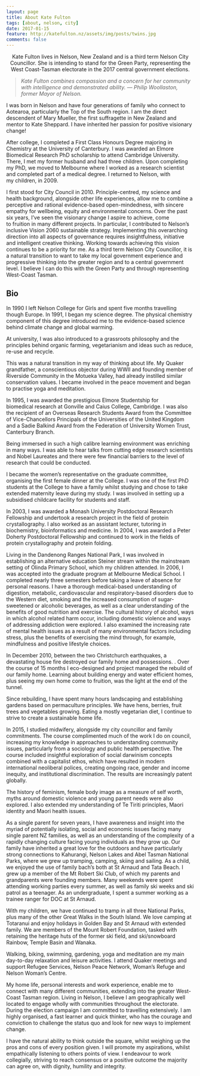```yaml
---
layout: page
title: About Kate Fulton
tags: [about, nelson, city]
date: 2017-01-15
feature: http://katefulton.nz/assets/img/posts/twins.jpg
comments: false
---
```


<center>Kate Fulton lives in Nelson, New Zealand and is a third term Nelson City Councillor. She is intending to stand for the Green Party, representing the West Coast-Tasman electorate in the 2017 central government elections.</center>

> *Kate Fulton combines compassion and a concern for her community with intelligence and demonstrated ability. — Philip Woollaston, former Mayor of Nelson.*

I was born in Nelson and have four generations of family who connect to Aotearoa, particularly the Top of the South region. I am the direct descendent of Mary Mueller, the first suffragette in New Zealand and mentor to Kate Sheppard. I have inherited her passion for positive visionary change!

After college, I completed a First Class Honours Degree majoring in Chemistry at the University of Canterbury. I was awarded an Elmore Biomedical Research PhD scholarship to attend Cambridge University. There, I met my former husband and had three children. Upon completing my PhD, we moved to Melbourne where I worked as a research scientist and completed part of a medical degree. I returned to Nelson, with my children, in 2009.

I first stood for City Council in 2010. Principle-centred, my science and health background, alongside other life experiences, allow me to combine a perceptive and rational evidence-based open-mindedness, with sincere empathy for wellbeing, equity and environmental concerns.
Over the past six years, I’ve seen the visionary change I aspire to achieve, come to fruition in many different projects. In particular, I contributed to Nelson’s inclusive Vision 2060 sustainable strategy. Implementing this overarching direction into all aspects of governance requires insightfulness, initiative and intelligent creative thinking.
Working towards achieving this vision continues to be a priority for me. As a third term Nelson City Councillor, it is a natural transition to want to take my local government experience and progressive thinking into the greater region and to a central government level. I believe I can do this with the Green Party and through representing West-Coast Tasman.

## Bio

In 1990 I left Nelson College for Girls and spent five months travelling though Europe. In 1991, I began my science degree. The physical chemistry component of this degree introduced me to the evidence-based science behind climate change and global warming.

At university, I was also introduced to a grassroots philosophy and the principles behind organic farming, vegetarianism and ideas such as reduce, re-use and recycle.

This was a natural transition in my way of thinking about life. My Quaker grandfather, a conscientious objector during WWII and founding member of Riverside Community in the Motueka Valley, had already instilled similar conservation values. I became involved in the peace movement and began to practise yoga and meditation.

In 1995, I was awarded the prestigious Elmore Studentship for biomedical research at Gonville and Caius College, Cambridge. I was also the recipient of an Overseas Research Students Award from the Committee of Vice-Chancellors Principals of the Universities of the United Kingdom and a Sadie Balkind Award from the Federation of University Women Trust, Canterbury Branch.

Being immersed in such a high calibre learning environment was enriching in many ways. I was able to hear talks from cutting edge research scientists and Nobel Laureates and there were few financial barriers to the level of research that could be conducted.

I became the women’s representative on the graduate committee, organising the first female dinner at the College. I was one of the first PhD students at the College to have a family whilst studying and chose to take extended maternity leave during my study. I was involved in setting up a subsidised childcare facility for students and staff.

In 2003, I was awarded a Monash University Postdoctoral Research Fellowship and undertook a research project in the field of protein crystallography. I also worked as an assistant lecturer, tutoring in biochemistry, bioinformatics and medicine. In 2004, I was awarded a Peter Doherty Postdoctoral Fellowship and continued to work in the fields of protein crystallography and protein folding.

Living in the Dandenong Ranges National Park, I was involved in establishing an alternative education Steiner stream within the mainstream setting of Olinda Primary School, which my children attended.
In 2006, I was accepted into the graduate program at Melbourne Medical School. I completed nearly three semesters before taking a leave of absence for personal reasons. I have a thorough medical-based understanding of digestion, metabolic, cardiovascular and respiratory-based disorders due to the Western diet, smoking and the increased consumption of sugar-sweetened or alcoholic beverages, as well as a clear understanding of the benefits of good nutrition and exercise.
The cultural history of alcohol, ways in which alcohol related harm occur, including domestic violence and ways of addressing addiction were explored. I also examined the increasing rate of mental health issues as a result of many environmental factors including stress, plus the benefits of exercising the mind through, for example, mindfulness and positive lifestyle choices.

In December 2010, between the two Christchurch earthquakes, a devastating house fire destroyed our family home and possessions. . Over the course of 15 months I eco-designed and project managed the rebuild of our family home. Learning about building energy and water efficient homes, plus seeing my own home come to fruition, was the light at the end of the tunnel.

Since rebuilding, I have spent many hours landscaping and establishing gardens based on permaculture principles. We have hens, berries, fruit trees and vegetables growing. Eating a mostly vegetarian diet, I continue to strive to create a sustainable home life.

In 2015, I studied midwifery, alongside my city councillor and family commitments. The course complimented much of the work I do on council, increasing my knowledge in approaches to understanding community issues, particularly from a sociology and public health perspective. The course included insightful exploration of social darwinism concepts combined with a capitalist ethos, which have resulted in modern international neoliberal polices, creating ongoing race, gender and income inequity, and institutional discrimination. The results are increasingly patent globally.

The history of feminism, female body image as a measure of self worth, myths around domestic violence and young parent needs were also explored. I also extended my understanding of Te Tiriti principles, Maori identity and Maori health issues.

As a single parent for seven years, I have awareness and insight into the myriad of potentially isolating, social and economic issues facing many single parent NZ families, as well as an understanding of the complexity of a rapidly changing culture facing young individuals as they grow up.
Our family have inherited a great love for the outdoors and have particularly strong connections to Kahurangi, Nelson Lakes and Abel Tasman National Parks, where we grew up tramping, camping, skiing and sailing. As a child, we enjoyed the use of family bach’s both at St Arnaud and Tata Beach. I grew up a member of the Mt Robert Ski Club, of which my parents and grandparents were founding members. Many weekends were spent attending working parties every summer, as well as family ski weeks and ski patrol as a teenager. As an undergraduate, I spent a summer working as a trainee ranger for DOC at St Arnaud.

With my children, we have continued to tramp in all three National Parks, plus many of the other Great Walks in the South Island. We love camping at Totaranui and enjoy holidays in Golden Bay and St Arnaud with extended family. We are members of the Mount Robert Foundation, tasked with retaining the heritage huts of the former ski field, and ski/snowboard Rainbow, Temple Basin and Wanaka.

Walking, biking, swimming, gardening, yoga and meditation are my main day-to-day relaxation and leisure activities. I attend Quaker meetings and support Refugee Services, Nelson Peace Network, Woman’s Refuge and Nelson Woman’s Centre.

My home life, personal interests and work experience, enable me to connect with many different communities, extending into the greater West-Coast Tasman region. Living in Nelson, I believe I am geographically well located to engage wholly with communities throughout the electorate. During the election campaign I am committed to travelling extensively.
I am highly organised, a fast learner and quick thinker, who has the courage and conviction to challenge the status quo and look for new ways to implement change.

I have the natural ability to think outside the square, whilst weighing up the pros and cons of every position given. I will promote my aspirations, whilst empathically listening to others points of view. I endeavour to work collegially, striving to reach consensus or a positive outcome the majority can agree on, with dignity, humility and integrity.
